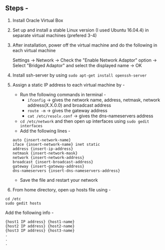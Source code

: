 ## Steps - 
1. Install Oracle Virtual Box
2. Set up and install a stable Linux version (I used Ubuntu 16.04.4) in separate virtual machines (prefered 3-4)
3. After installation, power off the virtual machine and do the following in each virtual machine

      Settings -> Network -> Check the "Enable Network Adaptor" option -> Select "Bridged Adaptor" and select the displayed name -> OK
4. Install ssh-server by using `sudo apt-get install openssh-server`
5. Assign a static IP address to each virtual machine by - 
    - Run the following commands in terminal -
        - `ifconfig` -> gives the network name, address, netmask, network address(X.X.0.0) and broadcast address
        - `route -m` ->  gives the gateway address
        - `cat /etc/resolv.conf` -> gives the dns-nameservers address
    - `cd /etc/network` and then open up interfaces using `sudo gedit interfaces`
    - Add the following lines -     
    ```
    auto {insert-network-name}
    iface {insert-network-name} inet static
    address {insert-ip-address}
    netmask {insert-network-mask}
    network {insert-network-address}
    broadcast {insert-broadcast-address}
    gateway {insert-gateway-address}
    dns-nameservers {insert-dns-nameservers-address}
    ```
    - Save the file and restart your network 
6. From home directory, open up hosts file using - 
```
cd /etc
sudo gedit hosts
```
   Add the following info - 
```
{host1 IP address} {host1-name} 
{host2 IP address} {host2-name} 
{host3 IP address} {host3-name} 
.
.
.
```
